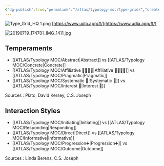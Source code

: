 ```yaml
---
{"dg-publish":true,"permalink":"/atlas/typology-moc/type-grid/","created":"2023-01-12T12:33:41.904+01:00","updated":"2023-04-07T16:23:21.465+02:00"}
---
```



![Type_Grid_HQ 1.png](/img/user/EXTRAS/Images/Type_Grid_HQ%201.png)
[https://www.udja.app/#/](https://www.udja.app/#/)

![20190719_174701_IMG_1411.jpg](/img/user/EXTRAS/Images/20190719_174701_IMG_1411.jpg)

## Temperaments 
- [[ATLAS/Typology MOC/Abstract\|Abstract]] vs [[ATLAS/Typology MOC/Concrete\|Concrete]]
- [[ATLAS/Typology MOC/Affiliative 👨‍👩‍👧‍👦\|Affiliative 👨‍👩‍👧‍👦]] vs [[ATLAS/Typology MOC/Pragmatic\|Pragmatic]]
- [[ATLAS/Typology MOC/Systematic 🔧\|Systematic 🔧]] vs [[ATLAS/Typology MOC/Interest 🤝\|Interest 🤝]]

Sources : Plato, David Kersey, C.S. Joseph

## Interaction Styles 
- [[ATLAS/Typology MOC/Initiating\|Initiating]] vs [[ATLAS/Typology MOC/Responding\|Responding]]
- [[ATLAS/Typology MOC/Direct\|Direct]] vs [[ATLAS/Typology MOC/Informative\|Informative]]
- [[ATLAS/Typology MOC/Progression➕\|Progression➕]] vs [[ATLAS/Typology MOC/Outcome\|Outcome]]

Sources : Linda Berens, C.S. Joseph 